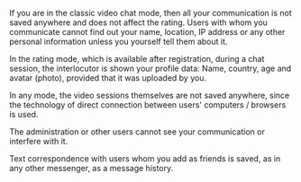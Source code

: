 If you are in the classic video chat mode, then all your communication is not saved anywhere and does not affect the rating. Users with whom you communicate cannot find out your name, location, IP address or any other personal information unless you yourself tell them about it.

In the rating mode, which is available after registration, during a chat session, the interlocutor is shown your profile data: Name, country, age and avatar (photo), provided that it was uploaded by you.

In any mode, the video sessions themselves are not saved anywhere, since the technology of direct connection between users' computers / browsers is used.

The administration or other users cannot see your communication or interfere with it.

Text correspondence with users whom you add as friends is saved, as in any other messenger, as a message history.
